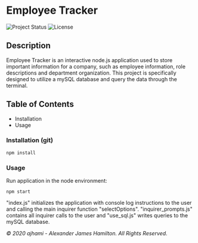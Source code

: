 # Employee Tracker

![Project Status](https://img.shields.io/badge/status-in%20progress-yellow)
![License](https://img.shields.io/badge/License-wtfpl-blue)

## Description
Employee Tracker is an interactive node.js application used to store important information for a company, such as employee information, role descriptions and department organization. This project is specifically designed to utilize a mySQL database and query the data through the terminal.

## Table of Contents
- Installation
- Usage

### Installation (git)
```git
npm install
```
### Usage
Run application in the node environment:

```git
npm start
```

"index.js" initializes the application with console log instructions to the user and calling the main inquirer function "selectOptions". "inquirer_prompts.js" contains all inquirer calls to the user and "use_sql.js" writes queries to the mySQL database.



*© 2020 ajhami - Alexander James Hamilton. All Rights Reserved.*